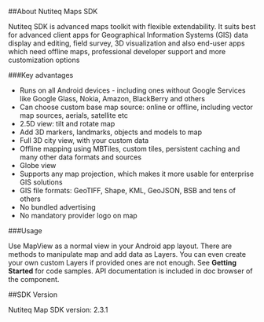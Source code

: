 
##About Nutiteq Maps SDK 

Nutiteq SDK is advanced maps toolkit with flexible extendability. It suits best for advanced client apps for Geographical Information Systems (GIS) data display and editing, field survey, 3D visualization and also end-user apps which need offline maps, professional developer support and more customization options

###Key advantages
* Runs on all Android devices - including ones without Google Services like Google Glass, Nokia, Amazon, BlackBerry and others
* Can choose custom base map source: online or offline, including vector map sources, aerials, satellite etc
* 2.5D view: tilt and rotate map
* Add 3D markers, landmarks, objects and models to map
* Full 3D city view, with your custom data
* Offline mapping using MBTiles, custom tiles, persistent caching and many other data formats and sources
* Globe view
* Supports any map projection, which makes it more usable for enterprise GIS solutions
* GIS file formats: GeoTIFF, Shape, KML, GeoJSON, BSB and tens of others
* No bundled advertising
* No mandatory provider logo on map

###Usage

Use MapView as a normal view in your Android app layout. There are methods to manipulate map and add data as Layers. You can even create your own custom Layers if provided ones are not enough. See **Getting Started** for code samples. API documentation is included in doc browser of the component.

##SDK Version

Nutiteq Map SDK version: 2.3.1
